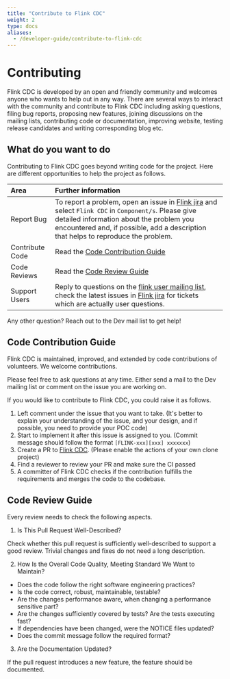 ```yaml
---
title: "Contribute to Flink CDC"
weight: 2
type: docs
aliases:
  - /developer-guide/contribute-to-flink-cdc
---
```

<!--
Licensed to the Apache Software Foundation (ASF) under one
or more contributor license agreements.  See the NOTICE file
distributed with this work for additional information
regarding copyright ownership.  The ASF licenses this file
to you under the Apache License, Version 2.0 (the
"License"); you may not use this file except in compliance
with the License.  You may obtain a copy of the License at

  http://www.apache.org/licenses/LICENSE-2.0

Unless required by applicable law or agreed to in writing,
software distributed under the License is distributed on an
"AS IS" BASIS, WITHOUT WARRANTIES OR CONDITIONS OF ANY
KIND, either express or implied.  See the License for the
specific language governing permissions and limitations
under the License.
-->

# Contributing

Flink CDC is developed by an open and friendly community and welcomes anyone who wants to help out in any way.
There are several ways to interact with the community and contribute to Flink CDC including asking questions, filing 
bug reports, proposing new features, joining discussions on the mailing lists, contributing code or documentation, 
improving website, testing release candidates and writing corresponding blog etc.

## What do you want to do

Contributing to Flink CDC goes beyond writing code for the project. Here are different opportunities to help the 
project as follows.

| Area            | Further information                                                                                                                                                                                                                                                                                                                                 |
|:----------------|:----------------------------------------------------------------------------------------------------------------------------------------------------------------------------------------------------------------------------------------------------------------------------------------------------------------------------------------------------|
| Report Bug      | To report a problem, open an issue in [Flink jira](https://issues.apache.org/jira/projects/FLINK/issues) and select `Flink CDC` in `Component/s`. Please give detailed information about the problem you encountered and, if possible, add a description that helps to reproduce the problem.                                                       |
| Contribute Code | Read the <a href="#code-contribution-guide">Code Contribution Guide</a>                                                                                                                                                                                                                                                                             |
| Code Reviews    | Read the <a href="#code-review-guide">Code Review Guide</a>                                                                                                                                                                                                                                                                                         |
| Support Users   | Reply to questions on the [flink user mailing list](https://flink.apache.org/what-is-flink/community/#mailing-lists), check the latest issues in [Flink jira](https://issues.apache.org/jira/projects/FLINK/issues) for tickets which are actually user questions.                                                                                  |

Any other question? Reach out to the Dev mail list to get help!

<h2 id="code-review-guide">Code Contribution Guide</h2>

Flink CDC is maintained, improved, and extended by code contributions of volunteers. We welcome contributions.

Please feel free to ask questions at any time. Either send a mail to the Dev mailing list or comment on the issue you are working on.

If you would like to contribute to Flink CDC, you could raise it as follows.

1. Left comment under the issue that you want to take.  (It's better to explain your understanding of the issue, and 
   your design, and if possible, you need to provide your POC code)
2. Start to implement it after this issue is assigned to you. (Commit message should follow the format `[FLINK-xxx][xxx] xxxxxxx`)
3. Create a PR to [Flink CDC](https://github.com/apache/flink-cdc). (Please enable the actions of your own clone 
   project)
4. Find a reviewer to review your PR and make sure the CI passed
5. A committer of Flink CDC checks if the contribution fulfills the requirements and merges the code to the codebase.

<h2 id="code-contribution-guide">Code Review Guide</h2>

Every review needs to check the following aspects. 

1. Is This Pull Request Well-Described?

Check whether this pull request is sufficiently well-described to support a good review. Trivial changes and fixes do 
not need a long description.

2. How Is the Overall Code Quality, Meeting Standard We Want to Maintain? 

- Does the code follow the right software engineering practices? 
- Is the code correct, robust, maintainable, testable?
- Are the changes performance aware, when changing a performance sensitive part?
- Are the changes sufficiently covered by tests? Are the tests executing fast?
- If dependencies have been changed, were the NOTICE files updated?
- Does the commit message follow the required format?

3. Are the Documentation Updated?

If the pull request introduces a new feature, the feature should be documented.
